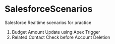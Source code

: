 # SalesforceScenarios
 Salesforce Realtime scenarios for practice
 
 1. Budget Amount Update using Apex Trigger
 2. Related Contact Check before Account Deletion 
